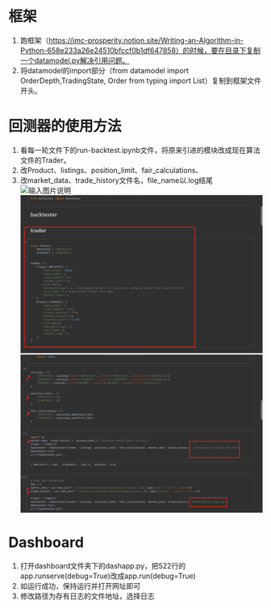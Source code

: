 # 框架
1. 跑框架（https://imc-prosperity.notion.site/Writing-an-Algorithm-in-Python-658e233a26e24510bfccf0b1df647858）的时候，要在目录下复制一个datamodel.py解决引用问题。
2. 将datamodel的import部分（from datamodel import OrderDepth,TradingState, Order
from typing import List）复制到框架文件开头。

# 回测器的使用方法
1. 看每一轮文件下的run-backtest.ipynb文件，将原来引进的模块改成现在算法文件的Trader。
2. 改Product、listings、position_limit、fair_calculations、
3. 改market_data、trade_history文件名，file_name以.log结尾
![输入图片说明](%E7%B1%BB.png)
![输入图片说明](%E4%BA%A7%E5%93%81.png)
![输入图片说明](%E4%BF%AE%E6%94%B9%E6%95%B0%E6%8D%AE.png)

# Dashboard
1. 打开dashboard文件夹下的dashapp.py，把522行的app.runserve(debug=True)改成app.run(debug=True)
2. 如运行成功，保持运行并打开网址即可
3. 修改路径为存有日志的文件地址，选择日志

